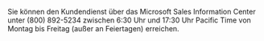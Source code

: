<Token xmlns:xlink="http://www.w3.org/1999/xlink">Sie können den Kundendienst über das Microsoft Sales Information Center unter (800) 892-5234 zwischen 6:30 Uhr und 17:30 Uhr Pacific Time von Montag bis Freitag (außer an Feiertagen) erreichen.</Token>